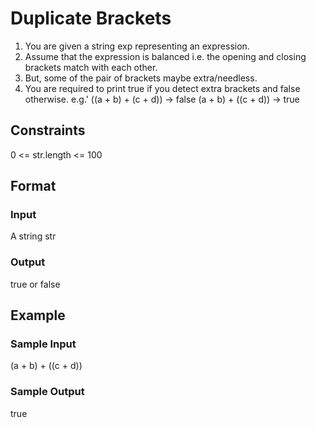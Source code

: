 # Duplicate Brackets

1. You are given a string exp representing an expression. 
2. Assume that the expression is balanced i.e. the opening and closing brackets match with each other. 
3. But, some of the pair of brackets maybe extra/needless. 
4. You are required to print true if you detect extra brackets and false otherwise. e.g.' ((a + b) + (c + d)) -> false (a + b) + ((c + d)) -> true


## Constraints
0 <= str.length <= 100


## Format
### Input
A string str

### Output
true or false

## Example
### Sample Input

(a + b) + ((c + d))

### Sample Output
true